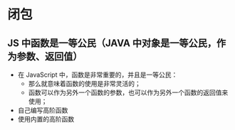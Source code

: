 # 闭包

## JS 中函数是一等公民（JAVA 中对象是一等公民，作为参数、返回值）

- 在 JavaScript 中，函数是非常重要的，并且是一等公民：
  - 那么就意味着函数的使用是非常灵活的；
  - 函数可以作为另外一个函数的参数，也可以作为另外一个函数的返回值来使用；
- 自己编写高阶函数
- 使用内置的高阶函数
